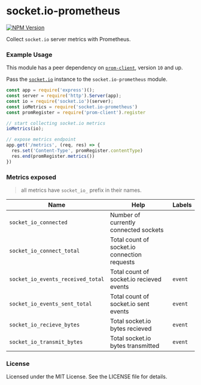 # socket.io-prometheus

[![NPM Version][npm-image]][npm-url]

Collect `socket.io` server metrics with Prometheus.

### Example Usage

This module has a peer dependency on [`prom-client`][prom-client-url], version `10` and up.

Pass the [`socket.io`][socket.io-url] instance to the `socket.io-prometheus` module.

```js
const app = require('express')();
const server = require('http').Server(app);
const io = require('socket.io')(server);
const ioMetrics = require('socket.io-prometheus')
const promRegister = require('prom-client').register

// start collecting socket.io metrics
ioMetrics(io);

// expose metrics endpoint
app.get('/metrics', (req, res) => {
  res.set('Content-Type', promRegister.contentType)
  res.end(promRegister.metrics())
})
```

### Metrics exposed

> all metrics have `socket_io_` prefix in their names.

| Name                              | Help                                         | Labels  |
| --------------------------------- | ---------------------------------------------| ------- |
| `socket_io_connected`             | Number of currently connected sockets        |         |
| `socket_io_connect_total`         | Total count of socket.io connection requests |         |
| `socket_io_events_received_total` | Total count of socket.io recieved events     | `event` |
| `socket_io_events_sent_total`     | Total count of socket.io sent events         | `event` |
| `socket_io_recieve_bytes`         | Total socket.io bytes recieved               | `event` |
| `socket_io_transmit_bytes`        | Total socket.io bytes transmitted            | `event` |


### License

Licensed under the MIT License. See the LICENSE file for details.

[npm-image]: https://img.shields.io/npm/v/socket.io-prometheus.svg
[npm-url]: https://npmjs.org/package/socket.io-prometheus
[prom-client-url]: https://github.com/siimon/prom-client
[socket.io-url]: https://github.com/socketio/socket.io
